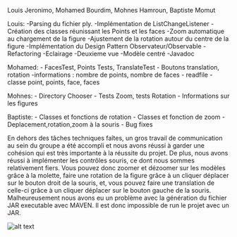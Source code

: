 Louis Jeronimo, Mohamed Bourdim, Mohnes Hamroun, Baptiste Momut

Louis:
     -Parsing du fichier ply.
     -Implémentation de ListChangeListener
     -Création des classes réunissant les Points et les faces
     -Zoom automatique au chargement de la figure
     -Ajustement de la rotation autour du centre de la figure
     -Implémentation du Design Pattern Observateur/Observable
     -Refactoring
     -Eclairage
     -Deuxieme vue
     -Modèle centré
     -Javadoc

Mohamed:
     - FacesTest, Points Tests, TranslateTest
     - Boutons translation, rotation
     -informations : nombre de points, nombre de faces
     - readfile
     - classe point, points, face, faces
     
Mohnes:
     - Directory Chooser
     - Tests Zoom, tests Rotation
     - Informations sur les figures

Baptiste: 
     - Classes et fonctions de rotation
     - Classes et fonction de zoom
     - Deplacement,rotation,zoom à la souris
     - Bug fixes

En dehors des tâches techniques faîtes, un gros travail de communication au sein du groupe a été accompli et nous avons réussi à garder une cohésion qui est très importante à la réussite du projet.
De plus, nous avons réussi à implémenter les contrôles souris, ce dont nous sommes relativement fiers.
Vous pouvez donc zoomer et dézoomer sur les modèles grâce à la molette, faire une rotation de la figure grâce à un cliquer déplacer sur le bouton droit de la souris, et, vous pouvez faire une translation de celle-ci grâce à un cliquer déplacer sur le bouton gauche de la souris.
Malheureusement nous avons eu un problème avec la génération du fichier JAR executable avec MAVEN. Il est donc impossible de run le projet avec un JAR.

![alt text](https://gitlab.univ-lille.fr/2020-s3-projet-mode/projetmode-j6/-/raw/master/UMLProjetMode-J6.jpg)

